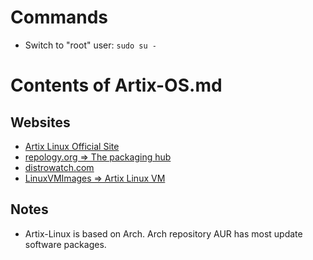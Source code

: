 # Commands

* Switch to "root" user: `sudo su -`

# Contents of Artix-OS.md

## Websites
* [Artix Linux Official Site](https://artixlinux.org/)
* [repology.org => The packaging hub](https://repology.org/)
* [distrowatch.com](https://distrowatch.com/)
* [LinuxVMImages => Artix Linux VM](https://www.linuxvmimages.com/images/virtualbox/)

## Notes
* Artix-Linux is based on Arch. Arch repository AUR has most update software packages.
